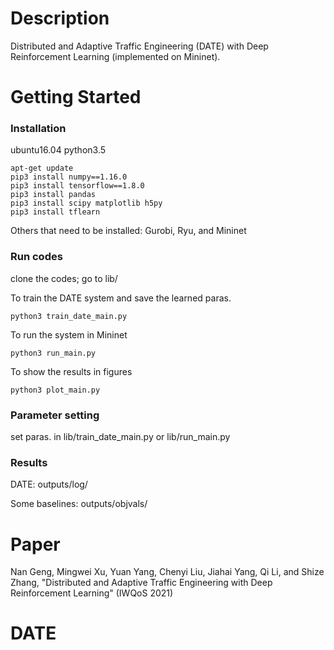 # Description
Distributed and Adaptive Traffic Engineering (DATE) with Deep Reinforcement Learning (implemented on Mininet). 

# Getting Started
### Installation
ubuntu16.04 python3.5
```
apt-get update
pip3 install numpy==1.16.0
pip3 install tensorflow==1.8.0
pip3 install pandas
pip3 install scipy matplotlib h5py
pip3 install tflearn
```
Others that need to be installed: Gurobi, Ryu, and Mininet
### Run codes
clone the codes; go to lib/

To train the DATE system and save the learned paras.
```
python3 train_date_main.py
```

To run the system in Mininet
```
python3 run_main.py
```

To show the results in figures
```
python3 plot_main.py
```

### Parameter setting
set paras. in lib/train_date_main.py or lib/run_main.py

### Results
DATE: outputs/log/

Some baselines: outputs/objvals/

# Paper
Nan Geng, Mingwei Xu, Yuan Yang, Chenyi Liu, Jiahai Yang, Qi Li, and Shize Zhang, "Distributed and Adaptive Traffic Engineering with Deep Reinforcement Learning" (IWQoS 2021)



# DATE

